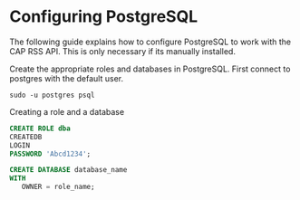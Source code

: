 # Configuring PostgreSQL

The following guide explains how to configure PostgreSQL to work with the CAP RSS API. This
is only necessary if its manually installed.

Create the appropriate roles and databases in PostgreSQL. First connect to postgres with the default user.

```shell
sudo -u postgres psql
```

Creating a role and a database

```sql
CREATE ROLE dba 
CREATEDB 
LOGIN 
PASSWORD 'Abcd1234';

CREATE DATABASE database_name
WITH
   OWNER = role_name;
```
